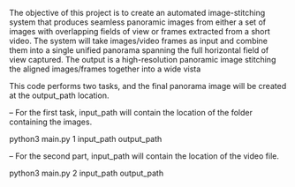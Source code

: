 The objective of this project is to create an automated image-stitching system that produces seamless panoramic images from either a set of images with overlapping fields of view or frames extracted from a short video. The system will take images/video frames as input and combine them into a single unified panorama spanning the full horizontal field of view captured. The output is a high-resolution panoramic image stitching the aligned images/frames together into a wide vista

This code performs two tasks, and the final panorama image will be created at the output_path location.

– For the first task, input_path will contain the location of the folder containing the
images.

python3 main.py 1 input_path output_path

– For the second part, input_path will contain the location of the video file.

python3 main.py 2 input_path output_path

